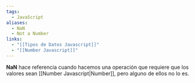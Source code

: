 ```yaml
---
tags:
  - JavaScript
aliases:
  - NaN
  - Not a Number
links:
  - "[[Tipos de Datos Javascript]]"
  - "[[Number Javascript]]"
---
```

**NaN** hace referencia cuando hacemos una operación que requiere que los valores sean [[Number Javascript|Number]], pero alguno de ellos no lo es.